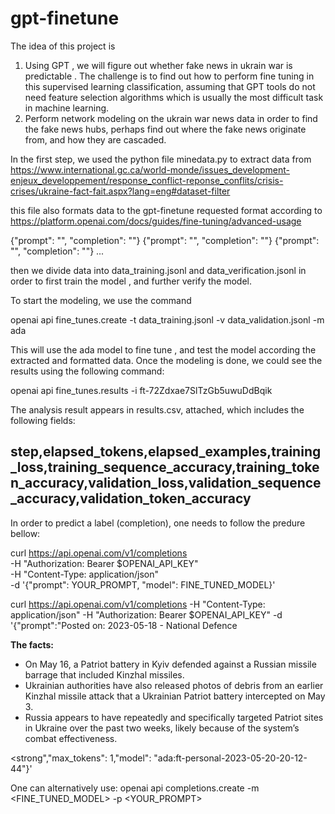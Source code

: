 # gpt-finetune
The idea of this project is

1. Using GPT , we will figure out whether fake news in ukrain war is predictable . The challenge is to find out how to perform fine tuning in this supervised learning classification, assuming that GPT tools do not need feature selection algorithms which is usually the most difficult task in machine learning.
2. Perform network modeling on the ukrain war news data in order to find the fake news hubs, perhaps find out where the fake news originate from, and how they are cascaded.

In the first step, we used the python file minedata.py to extract data from https://www.international.gc.ca/world-monde/issues_development-enjeux_developpement/response_conflict-reponse_conflits/crisis-crises/ukraine-fact-fait.aspx?lang=eng#dataset-filter

this file also formats data to the gpt-finetune requested format according to https://platform.openai.com/docs/guides/fine-tuning/advanced-usage

{"prompt": "<prompt text>", "completion": "<ideal generated text>"}
{"prompt": "<prompt text>", "completion": "<ideal generated text>"}
{"prompt": "<prompt text>", "completion": "<ideal generated text>"}
...
  
then we divide data into data_training.jsonl and data_verification.jsonl in order to first train the model , and further verify the model.

To start the modeling, we use the command
  
openai api fine_tunes.create -t data_training.jsonl -v data_validation.jsonl -m ada
  
This will use the ada model to fine tune , and test the model according the extracted and formatted data. 
Once the modeling is done, we could see the results using the following command:
  
openai api fine_tunes.results -i ft-72Zdxae7SlTzGb5uwuDdBqik
  
The analysis result appears in results.csv, attached, which includes the following fields:
  
step,elapsed_tokens,elapsed_examples,training_loss,training_sequence_accuracy,training_token_accuracy,validation_loss,validation_sequence_accuracy,validation_token_accuracy
-----------------------------------------------------------------------------------------------------------------------------------  
In order to predict a label (completion), one needs to follow the predure bellow:
  
curl https://api.openai.com/v1/completions \
  -H "Authorization: Bearer $OPENAI_API_KEY" \
  -H "Content-Type: application/json" \
  -d '{"prompt": YOUR_PROMPT, "model": FINE_TUNED_MODEL}'

 curl https://api.openai.com/v1/completions -H "Content-Type: application/json" -H "Authorization: Bearer $OPENAI_API_KEY" -d '{"prompt":"Posted on:</strong> 2023-05-18 - National Defence</p><p><strong>The facts:</strong></p><ul class=lst-spcd><li>On May 16, a Patriot battery in Kyiv defended against a Russian missile barrage that included Kinzhal missiles.</li><li>Ukrainian authorities have also released photos of debris from an earlier Kinzhal missile attack that a Ukrainian Patriot battery intercepted on May 3.</li><li>Russia appears to have repeatedly and specifically targeted Patriot sites in Ukraine over the past two weeks, likely because of the system&rsquo;s combat effectiveness.</li></ul><p><strong","max_tokens": 1,"model": "ada:ft-personal-2023-05-20-20-12-44"}'

One can alternatively use:
openai api completions.create -m <FINE_TUNED_MODEL> -p <YOUR_PROMPT>
